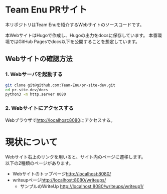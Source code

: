 # Team Enu PRサイト

本リポジトリはTeam Enuを紹介するWebサイトのソースコードです。

本WebサイトはHugoで作成し、Hugoの出力をdocsに保存しています。
本番環境ではGitHub Pagesでdocs以下を公開することを想定しています。

## Webサイトの確認方法

### 1. Webサーバを起動する

```bash
git clone git@github.com:Team-Enu/pr-site-dev.git
cd pr-site-dev/docs
python3 -m http.server 8080
```

### 2. Webサイトにアクセスする

Webブラウザで[http://localhost:8080](http://localhost:8080)にアクセスする。

# 現状について

Webサイト右上のリンクを用いると、サイト内のページに遷移します。  
以下の2種類のページがあります。
- Webサイトのトップページ[http://localhost:8080/](http://localhost:8080/)
- writeupページ[http://localhost:8080/writeups/](http://localhost:8080/writeups/)
  - サンプルのWriteUp [http://localhost:8080/writeups/writeup1/](http://localhost:8080/writeups/writeup1/)

